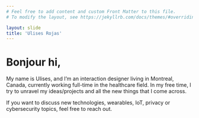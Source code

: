 ```yaml
---
# Feel free to add content and custom Front Matter to this file.
# To modify the layout, see https://jekyllrb.com/docs/themes/#overriding-theme-defaults

layout: slide
title: 'Ulises Rojas'
---
```


# Bonjour hi,

My name is Ulises, and I’m an interaction designer living in Montreal, Canada, currently working full-time in the healthcare field. In my free time, I try to unravel my ideas/projects and all the new things that I come across.

If you want to discuss new technologies, wearables, IoT, privacy or cybersecurity topics, feel free to reach out.
